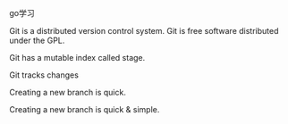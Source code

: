 go学习

Git is a distributed version control system.
Git is free software distributed under the GPL.

Git has a mutable index called stage.

Git tracks changes

Creating a new branch is quick.

Creating a new branch is quick & simple.
